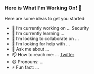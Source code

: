 ### Here is What I'm Working On! 👋



Here are some ideas to get you started:

- 🔭 I’m currently working on ... Security
- 🌱 I’m currently learning ...
- 👯 I’m looking to collaborate on ...
- 🤔 I’m looking for help with ...
- 💬 Ask me about ...
- 📫 How to reach me: ... [Twitter](https://twitter.com/0xS3cr3t_)
- 😄 Pronouns: ...
- ⚡ Fun fact: ...

